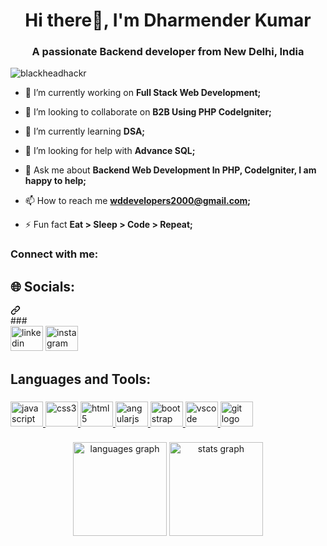 <h1 align="center">Hi there👋, I'm Dharmender Kumar </h1>
<h3 align="center">A passionate Backend developer from New Delhi, India</h3>

<p align="left"> <img src="https://komarev.com/ghpvc/?username=blackheadhackr&label=Profile%20views&color=0e75b6&style=flat" alt="blackheadhackr" /> </p>

- 🔭 I’m currently working on **Full Stack Web Development;**

- 👯 I’m looking to collaborate on **B2B Using PHP CodeIgniter;**

- 🌱 I’m currently learning **DSA;**

- 🤝 I’m looking for help with **Advance SQL;**

- 💬 Ask me about **Backend Web Development In PHP, CodeIgniter, I am happy to help;**

- 📫 How to reach me **wddevelopers2000@gmail.com;**

- ⚡ Fun fact **Eat > Sleep > Code > Repeat;**

###

<h3 align="left">Connect with me:</h3>

###
<div class="markdown-heading" dir="auto"><h2 align="left" class="heading-element" dir="auto">🌐 Socials:</h2><a id="user-content--socials" class="anchor" aria-label="Permalink: 🌐 Socials:" href="#-socials"><svg class="octicon octicon-link" viewBox="0 0 16 16" version="1.1" width="16" height="16" aria-hidden="true"><path d="m7.775 3.275 1.25-1.25a3.5 3.5 0 1 1 4.95 4.95l-2.5 2.5a3.5 3.5 0 0 1-4.95 0 .751.751 0 0 1 .018-1.042.751.751 0 0 1 1.042-.018 1.998 1.998 0 0 0 2.83 0l2.5-2.5a2.002 2.002 0 0 0-2.83-2.83l-1.25 1.25a.751.751 0 0 1-1.042-.018.751.751 0 0 1-.018-1.042Zm-4.69 9.64a1.998 1.998 0 0 0 2.83 0l1.25-1.25a.751.751 0 0 1 1.042.018.751.751 0 0 1 .018 1.042l-1.25 1.25a3.5 3.5 0 1 1-4.95-4.95l2.5-2.5a3.5 3.5 0 0 1 4.95 0 .751.751 0 0 1-.018 1.042.751.751 0 0 1-1.042.018 1.998 1.998 0 0 0-2.83 0l-2.5 2.5a1.998 1.998 0 0 0 0 2.83Z"></path></svg></a></div>
###

<div align="left">
<!--   <a href="https://codepen.io/developerroshan" target="_blank">
    <img src="https://raw.githubusercontent.com/maurodesouza/profile-readme-generator/master/src/assets/icons/social/codepen/default.svg" width="52" height="40" alt="codepen"  />
  </a> -->
  <a href="https://www.linkedin.com/in/dharmender-kumar-112258234/" target="_blank" style="text-decoration:none;">
    <img src="https://raw.githubusercontent.com/maurodesouza/profile-readme-generator/master/src/assets/icons/social/linkedin/default.svg" width="52" height="40" alt="linkedin"  />
  </a>
  <a href="https://www.instagram.com/goutamji11/" target="_blank" style="text-decoration:none;">
    <img src="https://raw.githubusercontent.com/maurodesouza/profile-readme-generator/master/src/assets/icons/social/instagram/default.svg" width="52" height="40" alt="instagram"  />
  </a>
<!--   <a href="https://t.me/developerroshan" target="_blank">
    <img src="https://raw.githubusercontent.com/maurodesouza/profile-readme-generator/master/src/assets/icons/social/telegram/default.svg" width="52" height="40" alt="telegram"  />
  </a> -->

</div>

###

<h2 align="left">Languages and Tools:</h2>

###

<div align="left">
   <a href="https://developer.mozilla.org/en-US/docs/Web/JavaScript" target="_blank" rel="noreferrer">
    <img src="https://cdn.jsdelivr.net/gh/devicons/devicon/icons/javascript/javascript-original.svg" height="40" width="52" alt="javascript"  />
  </a>
 
  <a href="https://www.w3schools.com/css/" target="_blank" rel="noreferrer">
    <img src="https://cdn.jsdelivr.net/gh/devicons/devicon/icons/css3/css3-original.svg" height="40" width="52" alt="css3"  />
  </a>
  <a href="https://www.w3.org/html/" target="_blank" rel="noreferrer">
    <img src="https://cdn.jsdelivr.net/gh/devicons/devicon/icons/html5/html5-original.svg" height="40" width="52" alt="html5"  />
  </a>
  <a href="https://angular.io" target="_blank" rel="noreferrer">
    <img src="https://cdn.jsdelivr.net/gh/devicons/devicon/icons/angularjs/angularjs-original.svg" height="40" width="52" alt="angularjs"  />
  </a>
  <a href="https://getbootstrap.com" target="_blank" rel="noreferrer">
    <img src="https://cdn.jsdelivr.net/gh/devicons/devicon/icons/bootstrap/bootstrap-original.svg" height="40" width="52" alt="bootstrap"  />
  </a>
  
  <a href="https://code.visualstudio.com/" target="_blank" rel="noreferrer">
    <img src="https://cdn.jsdelivr.net/gh/devicons/devicon/icons/vscode/vscode-original.svg" height="40" width="52" alt="vscode"  />
  </a>
  <a href="https://git-scm.com/" target="_blank" rel="noreferrer">
    <img src="https://cdn.jsdelivr.net/gh/devicons/devicon/icons/git/git-original.svg" height="40" width="52" alt="git logo"  />
  </a>
</div>

###

###

<div align="center">
    <img src="https://github-readme-stats.vercel.app/api/top-langs?locale=en&hide_title=false&layout=compact&card_width=320&langs_count=5&theme=dracula&hide_border=false&username=blackheadhackr" height="150" alt="languages graph"  />
    <img src="https://github-readme-stats.vercel.app/api?hide_title=false&hide_rank=false&show_icons=true&include_all_commits=true&count_private=true&disable_animations=false&theme=dracula&locale=en&hide_border=false&username=blackheadhackr" height="150" alt="stats graph"  />
</div>
